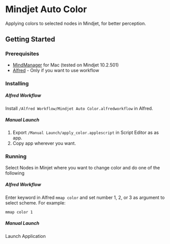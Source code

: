 # Mindjet Auto Color

Applying colors to selected nodes in Mindjet, for better perception. 

## Getting Started

### Prerequisites
- [MindManager](https://www.mindjet.com/mindmanager-mac/) for Mac (tested on Mindjet 10.2.501)
- [Alfred](https://www.alfredapp.com/) - Only if you want to use workflow

### Installing
##### Alfred Workflow 
Install ```/Alfred Workflow/Mindjet Auto Color.alfredworkflow``` in Alfred.

##### Manual Launch 
1. Export ```/Manual Launch/apply_color.applescript``` in Script Editor as as app.   
2. Copy app wherever you want. 


### Running
Select Nodes in Minjet where you want to change color and do one of the following

##### Alfred Workflow 
Enter keyword in Alfred ```mmap color``` and set number 1, 2, or 3 as argument to select scheme. For example:

```
mmap color 1
```

##### Manual Launch 
Launch Application
